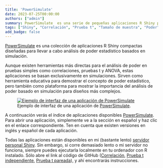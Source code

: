 ```yaml
---
title: 'PowerSimulate'
date: 2023-07-25T00:00:00
authors: ["admin"]
summary: PowerSimulate  es una serie de pequeñas aplicaciones R Shiny para ejecutar análisis de poder estadístico con base en simulaciones.
tags: ["Shiny", "Correlación", "Prueba t", "Tamaño de muestra", "Poder"]
add_badge: false
---
```


[PowerSimulate](https://shiny.jdl-svr.lat/PowerSimulate/) es una colección de aplicaciones R Shiny compactas diseñadas para llevar a cabo análisis de poder estadístico basados en simulación. 

Aunque existen herramientas más directas para el análisis de poder en pruebas simples como correlaciones, pruebas t y ANOVA, estas aplicaciones se basan exclusivamente en simulaciones. Sirven como herramienta educativa para demostrar el concepto de poder estadístico, pero también como plataforma para mostrar la importancia del análisis de poder basado en simulación para diseños más complejos.

<figure>
  <a href="https://shiny.jdl-svr.lat/PowerSimulate/">
    <img src="interfaz.jpg"
    alt="Ejemplo de interfaz de una aplicación de PowerSimulate">
  </a>
  <figcaption>Ejemplo de interfaz de una aplicación de <a href="https://shiny.jdl-svr.lat/PowerSimulate/">PowerSimulate</a>.</figcaption>
</figure>

A continuación verás el índice de aplicaciones disponibles [PowerSimulate](https://shiny.jdl-svr.lat/PowerSimulate/). Para abrir una aplicación, simplemente ve a la sección en español y haz clic en el enlace correspondiente. Ten en cuenta que existen versiones en inglés y español de cada aplicación. 

Todas las aplicaciones están disponibles en mi (bastante lento) [servidor personal Shiny](https://shiny.jdl-svr.lat/PowerSimulate/). Sin embargo, si corre demasiado lento o mi servidor no funciona, siempre puedes ejecutarla localmente en tu ordenador con R instalado. Sólo abre el link al código de GitHub ([Correlación](https://github.com/JDLeongomez/PowerSimulate_corr_ES), [Prueba t independiente](https://github.com/JDLeongomez/PowerSimulate_ind_t_ES), [Prueba t pareada](https://github.com/JDLeongomez/PowerSimulate_pair_t_ES)), y ahí encontrarás instrucciones.
